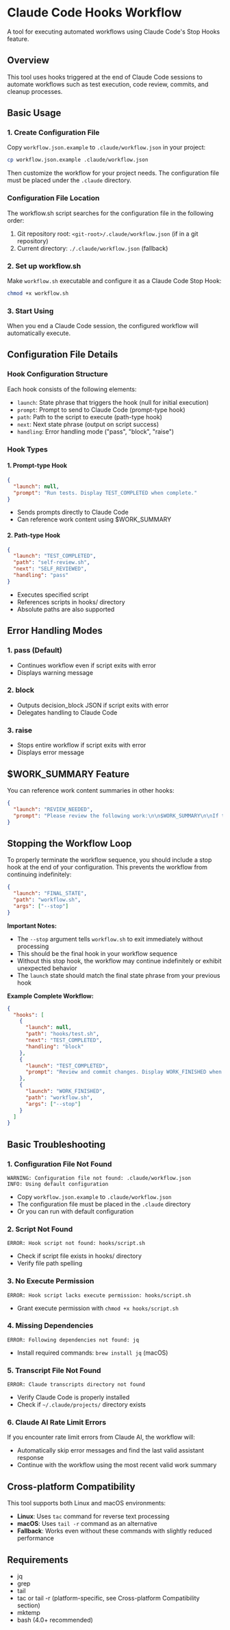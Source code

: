 # Claude Code Hooks Workflow

A tool for executing automated workflows using Claude Code's Stop Hooks feature.

## Overview

This tool uses hooks triggered at the end of Claude Code sessions to automate workflows such as test execution, code review, commits, and cleanup processes.

## Basic Usage

### 1. Create Configuration File

Copy `workflow.json.example` to `.claude/workflow.json` in your project:

```bash
cp workflow.json.example .claude/workflow.json
```

Then customize the workflow for your project needs. The configuration file must be placed under the `.claude` directory.

### Configuration File Location

The workflow.sh script searches for the configuration file in the following order:
1. Git repository root: `<git-root>/.claude/workflow.json` (if in a git repository)
2. Current directory: `./.claude/workflow.json` (fallback)

### 2. Set up workflow.sh

Make `workflow.sh` executable and configure it as a Claude Code Stop Hook:

```bash
chmod +x workflow.sh
```

### 3. Start Using

When you end a Claude Code session, the configured workflow will automatically execute.

## Configuration File Details

### Hook Configuration Structure

Each hook consists of the following elements:

- `launch`: State phrase that triggers the hook (null for initial execution)
- `prompt`: Prompt to send to Claude Code (prompt-type hook)
- `path`: Path to the script to execute (path-type hook)
- `next`: Next state phrase (output on script success)
- `handling`: Error handling mode ("pass", "block", "raise")

### Hook Types

#### 1. Prompt-type Hook

```json
{
  "launch": null,
  "prompt": "Run tests. Display TEST_COMPLETED when complete."
}
```

- Sends prompts directly to Claude Code
- Can reference work content using $WORK_SUMMARY

#### 2. Path-type Hook

```json
{
  "launch": "TEST_COMPLETED",
  "path": "self-review.sh",
  "next": "SELF_REVIEWED",
  "handling": "pass"
}
```

- Executes specified script
- References scripts in hooks/ directory
- Absolute paths are also supported

## Error Handling Modes

### 1. pass (Default)
- Continues workflow even if script exits with error
- Displays warning message

### 2. block
- Outputs decision_block JSON if script exits with error
- Delegates handling to Claude Code

### 3. raise
- Stops entire workflow if script exits with error
- Displays error message

## $WORK_SUMMARY Feature

You can reference work content summaries in other hooks:

```json
{
  "launch": "REVIEW_NEEDED",
  "prompt": "Please review the following work:\n\n$WORK_SUMMARY\n\nIf there are no issues, display REVIEW_PASSED."
}
```

## Stopping the Workflow Loop

To properly terminate the workflow sequence, you should include a stop hook at the end of your configuration. This prevents the workflow from continuing indefinitely:

```json
{
  "launch": "FINAL_STATE",
  "path": "workflow.sh",
  "args": ["--stop"]
}
```

**Important Notes:**
- The `--stop` argument tells `workflow.sh` to exit immediately without processing
- This should be the final hook in your workflow sequence
- Without this stop hook, the workflow may continue indefinitely or exhibit unexpected behavior
- The `launch` state should match the final state phrase from your previous hook

**Example Complete Workflow:**
```json
{
  "hooks": [
    {
      "launch": null,
      "path": "hooks/test.sh",
      "next": "TEST_COMPLETED",
      "handling": "block"
    },
    {
      "launch": "TEST_COMPLETED",
      "prompt": "Review and commit changes. Display WORK_FINISHED when done."
    },
    {
      "launch": "WORK_FINISHED",
      "path": "workflow.sh",
      "args": ["--stop"]
    }
  ]
}
```

## Basic Troubleshooting

### 1. Configuration File Not Found
```
WARNING: Configuration file not found: .claude/workflow.json
INFO: Using default configuration
```
- Copy `workflow.json.example` to `.claude/workflow.json`
- The configuration file must be placed in the `.claude` directory
- Or you can run with default configuration

### 2. Script Not Found
```
ERROR: Hook script not found: hooks/script.sh
```
- Check if script file exists in hooks/ directory
- Verify file path spelling

### 3. No Execute Permission
```
ERROR: Hook script lacks execute permission: hooks/script.sh
```
- Grant execute permission with `chmod +x hooks/script.sh`

### 4. Missing Dependencies
```
ERROR: Following dependencies not found: jq
```
- Install required commands: `brew install jq` (macOS)

### 5. Transcript File Not Found
```
ERROR: Claude transcripts directory not found
```
- Verify Claude Code is properly installed
- Check if `~/.claude/projects/` directory exists

### 6. Claude AI Rate Limit Errors
If you encounter rate limit errors from Claude AI, the workflow will:
- Automatically skip error messages and find the last valid assistant response
- Continue with the workflow using the most recent valid work summary

## Cross-platform Compatibility

This tool supports both Linux and macOS environments:
- **Linux**: Uses `tac` command for reverse text processing
- **macOS**: Uses `tail -r` command as an alternative
- **Fallback**: Works even without these commands with slightly reduced performance

## Requirements

- jq
- grep
- tail
- tac or tail -r (platform-specific, see Cross-platform Compatibility section)
- mktemp
- bash (4.0+ recommended)
